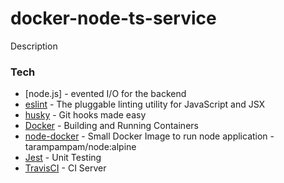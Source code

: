 # docker-node-ts-service

Description

### Tech

* [node.js] - evented I/O for the backend
* [eslint](https://eslint.org/) - The pluggable linting utility for JavaScript and JSX
* [husky](https://www.npmjs.com/package/husky) - Git hooks made easy
* [Docker](https://www.docker.com/) - Building and Running Containers
* [node-docker](https://github.com/tarampampam/node-docker) - Small Docker Image to run node application - tarampampam/node:alpine
* [Jest](https://jestjs.io/) - Unit Testing
* [TravisCI](https://docs.travis-ci.com) - CI Server

